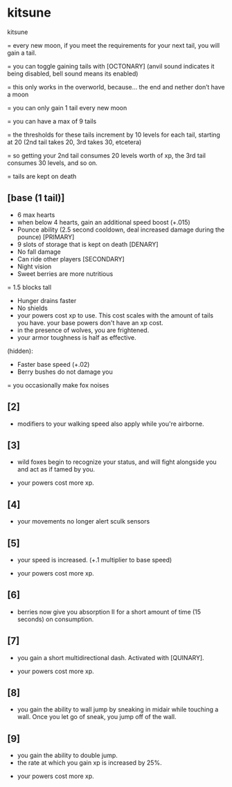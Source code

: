 # kitsune

kitsune 

= every new moon, if you meet the requirements for your next tail, you will gain a tail.

= you can toggle gaining tails with [OCTONARY] (anvil sound indicates it being disabled, bell sound means its enabled)

= this only works in the overworld, because… the end and nether don’t have a moon

= you can only gain 1 tail every new moon

= you can have a max of 9 tails

= the thresholds for these tails increment by 10 levels for each tail, starting at 20 (2nd tail takes 20, 3rd takes 30, etcetera)

= so getting your 2nd tail consumes 20 levels worth of xp, the 3rd tail consumes 30 levels, and so on.

= tails are kept on death

## [base (1 tail)]
+ 6 max hearts
+ when below 4 hearts, gain an additional speed boost (+.015)
+ Pounce ability (2.5 second cooldown, deal increased damage during the pounce) [PRIMARY]
+ 9 slots of storage that is kept on death [DENARY]
+ No fall damage
+ Can ride other players [SECONDARY]
+ Night vision
+ Sweet berries are more nutritious

= 1.5 blocks tall

- Hunger drains faster
- No shields
- your powers cost xp to use. This cost scales with the amount of tails you have. your base powers don't have an xp cost.
- in the presence of wolves, you are frightened.
- your armor toughness is half as effective.

(hidden):
+ Faster base speed (+.02)
+ Berry bushes do not damage you

= you occasionally make fox noises


## [2]
+ modifiers to your walking speed also apply while you're airborne.

## [3]
+ wild foxes begin to recognize your status, and will fight alongside you and act as if tamed by you.
- your powers cost more xp.

## [4]
+ your movements no longer alert sculk sensors


## [5]
+ your speed is increased. (+.1 multiplier to base speed)
- your powers cost more xp.

## [6]
+ berries now give you absorption II for a short amount of time (15 seconds) on consumption.

## [7]
+ you gain a short multidirectional dash. Activated with [QUINARY].
- your powers cost more xp.

## [8]
+ you gain the ability to wall jump by sneaking in midair while touching a wall. Once you let go of sneak, you jump off of the wall.

## [9]
+ you gain the ability to double jump.
+ the rate at which you gain xp is increased by 25%.
- your powers cost more xp.

